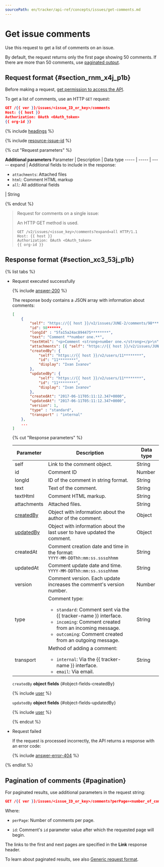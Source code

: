 ```yaml
---
sourcePath: en/tracker/api-ref/concepts/issues/get-comments.md
---
```

# Get issue comments

Use this request to get a list of comments on an issue.

By default, the request returns only the first page showing 50 comments. If there are more than 50 comments, use [paginated output](#pagination).

## Request format {#section_rnm_x4j_p1b}

Before making a request, [get permission to access the API](../access.md).

To get a list of comments, use an HTTP `GET` request:

```json
GET /{{ ver }}/issues/<issue_ID_or_key>/comments
Host: {{ host }}
Authorization: OAuth <OAuth_token>
{{ org-id }}
```

{% include [headings](../../../_includes/tracker/api/headings.md) %}

{% include [resource-issue-id](../../../_includes/tracker/api/resource-issue-id.md) %}

{% cut "Request parameters" %}

**Additional parameters**
Parameter | Description | Data type
----- | ----- | -----
expand | Additional fields to include in the response: <ul><li>`attachments`: Attached files</li><li>`html`: Comment HTML markup</li><li>`all`: All additional fields</li></ul> | String

{% endcut %}

> Request for comments on a single issue:
>
> An HTTP GET method is used.
>
> ```
> GET /v2/issues/<issue_key>/comments?expand=all HTTP/1.1
> Host: {{ host }}
> Authorization: OAuth <OAuth_token>
> {{ org-id }}
> ```

## Response format {#section_xc3_53j_p1b}

{% list tabs %}

- Request executed successfully


   {% include [answer-200](../../../_includes/tracker/api/answer-200.md) %}

   The response body contains a JSON array with information about comments:

   ```json
   [
       {
           "self": "https://{{ host }}/v2/issues/JUNE-2/comments/98******",
           "id": 98******,
           "longId" : "5fa15a24ac894475********",
           "text": "Comment **number one.**",
           "textHtml": "<p>Comment <strong>number one.</strong></p>\n",
           "attachments": [{ "self": "https://{{ host }}/v2/issues/JUNE-3/attachments/1", "id": "1", "display": "Untitled.png" }],
           "createdBy": {
               "self": "https://{{ host }}/v2/users/11********",
               "id": "11********",
               "display": "Ivan Ivanov"
           },
           "updatedBy": {
               "self": "https://{{ host }}/v2/users/11********",
               "id": "11********",
               "display": "Ivan Ivanov"
           },
           "createdAt": "2017-06-11T05:11:12.347+0000",
           "updatedAt": "2017-06-11T05:11:12.347+0000",
           "version": 1,
           "type" : "standard",
           "transport" : "internal"   
       },
       ...
   ]
   ```

   {% cut "Response parameters" %}

   | Parameter | Description | Data type |
   ----- | ----- | -----
   | self | Link to the comment object. | String |
   | id | Comment ID | Number |
   | longId | ID of the comment in string format. | String |
   | text | Text of the comment. | String |
   | textHtml | Comment HTML markup. | String |
   | attachments | Attached files. | String |
   | [createdBy](#object-fields-createdBy) | Object with information about the author of the comment. | Object |
   | [updatedBy](#object-fields-updatedBy) | Object with information about the last user to have updated the comment. | Object |
   | createdAt | Comment creation date and time in the format: <br/>```YYYY-MM-DDThh:mm:ss.sss±hhmm ``` | String |
   | updatedAt | Comment update date and time.<br/>``` YYYY-MM-DDThh:mm:ss.sss±hhmm ``` | String |
   | version | Comment version. Each update increases the comment's version number. | Number |
   | type | Comment type:<ul><li>`standard`: Comment sent via the {{ tracker-name }} interface.</li><li>`incoming`: Comment created from an incoming message.</li><li>`outcoming`: Comment created from an outgoing message.</li></ul> | String |
   | transport | Method of adding a comment:<ul><li>`internal`: Via the {{ tracker-name }} interface.</li><li>`email`: Via email.</li></ul> | String |

   `createdBy` **object fields** {#object-fields-createdBy}

   {% include [user](../../../_includes/tracker/api/user.md) %}

   `updatedBy` **object fields** {#object-fields-updatedBy}

   {% include [user](../../../_includes/tracker/api/user.md) %}

   {% endcut %}

- Request failed

   If the request is processed incorrectly, the API returns a response with an error code:

   {% include [answer-error-404](../../../_includes/tracker/api/answer-error-404.md) %}

{% endlist %}

## Pagination of comments {#pagination}

For paginated results, use additional parameters in the request string:

```json
GET /{{ ver }}/issues/<issue_ID_or_key>/comments?perPage=<number_of_comments>&id=<comment_ID>
```

Where:

* `perPage`: Number of comments per page.

* `id`: Comment's `id` parameter value after which the requested page will begin.

The links to the first and next pages are specified in the **Link** response header.

To learn about paginated results, see also [Generic request format](../../common-format.md#displaying-results).